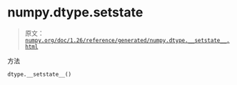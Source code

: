 # numpy.dtype.__setstate__

> 原文：[`numpy.org/doc/1.26/reference/generated/numpy.dtype.__setstate__.html`](https://numpy.org/doc/1.26/reference/generated/numpy.dtype.__setstate__.html)

方法

```py
dtype.__setstate__()
```
